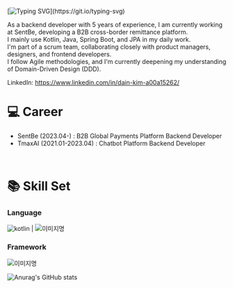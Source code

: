 <br/>

[![Typing SVG](https://readme-typing-svg.demolab.com?font=Ubuntu&size=30&pause=1000&color=F7F7F7&width=435&lines=Hello+!+I'm+Dain+Kim+!)](https://git.io/typing-svg)

As a backend developer with 5 years of experience, I am currently working at SentBe, developing a B2B cross-border remittance platform. </br>
I mainly use Kotlin, Java, Spring Boot, and JPA in my daily work. </br>
I'm part of a scrum team, collaborating closely with product managers, designers, and frontend developers. </br>
I follow Agile methodologies, and I'm currently deepening my understanding of Domain-Driven Design (DDD). </br>

LinkedIn: https://www.linkedin.com/in/dain-kim-a00a15262/
<br/>

# 💻 Career
- SentBe (2023.04-)        : B2B Global Payments Platform Backend Developer
- TmaxAI (2021.01-2023.04) : Chatbot Platform Backend Developer
<br/>

# 📚 Skill Set
### Language
<img alt="kotlin" src ="https://img.shields.io/badge/Kotlin-7F52FF.svg?&style=for-the-badge&logo=Kotlin&logoColor=white"/> |
<img alt="이미지명" src ="https://img.shields.io/badge/Java-007396.svg?&style=for-the-badge&logo=Java&logoColor=white"/>

### Framework
<img alt="이미지명" src ="https://img.shields.io/badge/Springboot-6DB33F.svg?&style=for-the-badge&logo=Springboot&logoColor=white"/>


<br/>


![Anurag's GitHub stats](https://github-readme-stats.vercel.app/api?username=dain7&show_icons=true&theme=radical)
